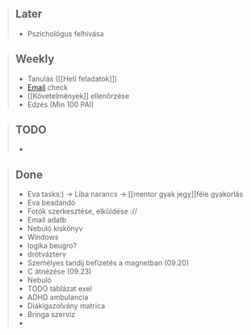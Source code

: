 > ## Later
>
> - Pszichológus felhívása

> ## Weekly
>
> - Tanulás (\[[Heti feladatok]\])
> - [Email](https://mail.google.com/mail/u/1/#inbox) check
> - \[[Követelmények]\] ellenőrzése
> - Edzés (Min 100 PAI)

> ## TODO
>
> -

> ## Done
>
> - Eva tasks:) -> Liba narancs -> \[[mentor gyak jegy]\]féle gyakorlás
> - Eva beadandó
> - Fotók szerkesztése, elküldése ://
> - Email adatb
> - Nebuló kiskönyv
> - Windows
> - logika beugro?
> - drótvázterv
> - Személyes tandíj befizetés a magnetban (09.20)
> - C átnézése (09.23)
> - Nebuló
> - TODO táblázat exel
> - ADHD ambulancia
> - Diákigazolvány matrica
> - Bringa szervíz
> -
